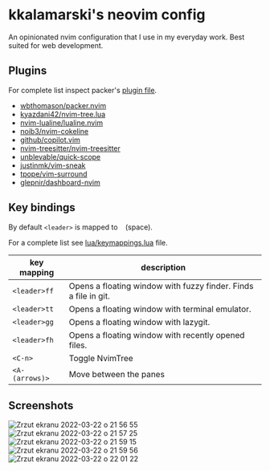 # kkalamarski's neovim config

An opinionated nvim configuration that I use in my everyday work. Best suited for web development.

## Plugins

For complete list inspect packer's [plugin file](https://github.com/kkalamarski/neovim-config/blob/main/lua/plugins.lua).

- [wbthomason/packer.nvim](https://github.com/nvim)
- [kyazdani42/nvim-tree.lua](https://github.com/kyazdani42/nvim-tree.lua)
- [nvim-lualine/lualine.nvim](https://github.com/nvim-lualine/lualine.nvim)
- [noib3/nvim-cokeline](https://github.com/noib3/nvim-cokeline)
- [github/copilot.vim](https://github.com/github/copilot.vim)
- [nvim-treesitter/nvim-treesitter](https://github.com/nvim-treesitter/nvim-treesitter)
- [unblevable/quick-scope](https://github.com/unblevable/quick-scope)
- [justinmk/vim-sneak](https://github.com/justinmk/vim-sneak)
- [tpope/vim-surround](https://github.com/tpope/vim-surround)
- [glepnir/dashboard-nvim](https://github.com/glepnir/dashboard-nvim)

## Key bindings

By default `<leader>` is mapped to ` ` (space).

For a complete list see [lua/keymappings.lua](https://github.com/kkalamarski/neovim-config/blob/main/lua/keymappings.lua) file.

| key mapping   | description                                                     |
|---------------|-----------------------------------------------------------------|
| `<leader>ff`  | Opens a floating window with fuzzy finder. Finds a file in git. |
| `<leader>tt`  | Opens a floating window with terminal emulator.                 |
| `<leader>gg`  | Opens a floating window with lazygit.                           |
| `<leader>fh`  | Opens a floating window with recently opened files.             |
| `<C-n>`       | Toggle NvimTree                                                 |
| `<A-(arrows)>`| Move between the panes                                          |


## Screenshots
![Zrzut ekranu 2022-03-22 o 21 56 55](https://user-images.githubusercontent.com/5514826/159574505-88888196-e077-4984-927b-ae904c6e6d7b.png)
![Zrzut ekranu 2022-03-22 o 21 57 25](https://user-images.githubusercontent.com/5514826/159574589-1e72a3f3-529e-4a5d-b797-0aef09d5d795.png)
![Zrzut ekranu 2022-03-22 o 21 59 15](https://user-images.githubusercontent.com/5514826/159574915-fa9665f6-ed99-43f2-8032-1e18f301aa3f.png)
![Zrzut ekranu 2022-03-22 o 21 59 56](https://user-images.githubusercontent.com/5514826/159575010-a1942773-6d3e-4593-a605-9738f260ea2e.png)
![Zrzut ekranu 2022-03-22 o 22 01 22](https://user-images.githubusercontent.com/5514826/159575260-7c6c4c77-5787-4a10-8b51-dd8a60cee6ee.png)
